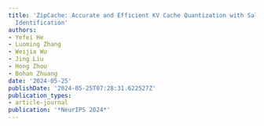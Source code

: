 ```yaml
---
title: 'ZipCache: Accurate and Efficient KV Cache Quantization with Salient Token
  Identification'
authors:
- Yefei He
- Luoming Zhang
- Weijia Wu
- Jing Liu
- Hong Zhou
- Bohan Zhuang
date: '2024-05-25'
publishDate: '2024-05-25T07:28:31.622527Z'
publication_types:
- article-journal
publication: '*NeurIPS 2024*'
---
```

